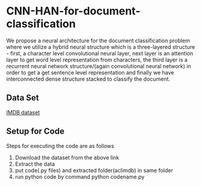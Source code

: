 # CNN-HAN-for-document-classification
We propose a neural architecture for the document
classification problem where we utilize a hybrid neural structure
which is a three-layered structure - first, a character level
convolutional neural layer, next layer is an attention layer to get
word level representation from characters, the third layer is a
recurrent neural network structure/(again convolutional neural
network) in order to get a get sentence level representation and
finally we have interconnected dense structure stacked to classify the
document. 
## Data Set
[IMDB dataset](http://ai.stanford.edu/~amaas/data/sentiment/aclImdb_v1.tar.gz) 

## Setup for Code 
Steps for executing the code are as follows
1) Download the dataset from the above link
2) Extract the data 
3) put code(.py files) and extracted folder(aclimdb) in same folder
4) run python code by command python codename.py 


